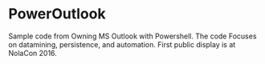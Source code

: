 # PowerOutlook
Sample code from Owning MS Outlook with Powershell.  The code Focuses on datamining, persistence, and automation.  First public display is at NolaCon 2016.
